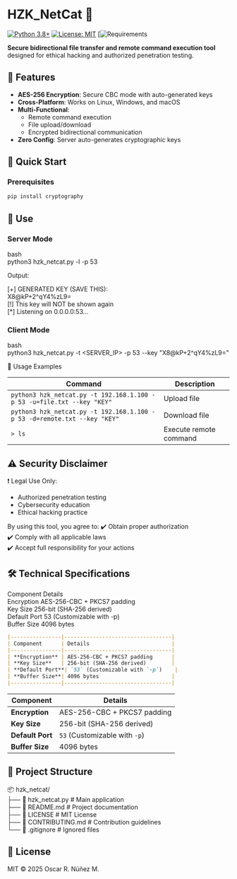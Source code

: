 # HZK_NetCat 🔐

[![Python 3.8+](https://img.shields.io/badge/Python-3.8%2B-blue.svg)](https://www.python.org/downloads/)
[![License: MIT](https://img.shields.io/badge/License-MIT-yellow.svg)](https://opensource.org/licenses/MIT)
[![Requirements](https://img.shields.io/badge/dependencies-see%2520requirements.txt-orange)

**Secure bidirectional file transfer and remote command execution tool** designed for ethical hacking and authorized penetration testing.

## 📌 Features
- **AES-256 Encryption**: Secure CBC mode with auto-generated keys
- **Cross-Platform**: Works on Linux, Windows, and macOS
- **Multi-Functional**:
  - Remote command execution
  - File upload/download
  - Encrypted bidirectional communication
- **Zero Config**: Server auto-generates cryptographic keys

## 🚀 Quick Start

### Prerequisites
```bash
pip install cryptography
```

## 📝 Use

### Server Mode
bash  
python3 hzk_netcat.py -l -p 53  

Output:  

[+] GENERATED KEY (SAVE THIS):  
    X8@kP+2^qY4%zL9=  
[!] This key will NOT be shown again  
[*] Listening on 0.0.0.0:53...  

### Client Mode
bash  
python3 hzk_netcat.py -t <SERVER_IP> -p 53 --key "X8@kP+2^qY4%zL9="  

📖 Usage Examples  

| Command                                                                 | Description               |
|-------------------------------------------------------------------------|---------------------------|
| `python3 hzk_netcat.py -t 192.168.1.100 -p 53 -u=file.txt --key "KEY"`  | Upload file               |
| `python3 hzk_netcat.py -t 192.168.1.100 -p 53 -d=remote.txt --key "KEY"`| Download file             |
| `> ls`                                                                 | Execute remote command    |

## ⚠️ Security Disclaimer
❗ Legal Use Only:  
- Authorized penetration testing  
- Cybersecurity education  
- Ethical hacking practice  

By using this tool, you agree to:
✔️ Obtain proper authorization  
✔️ Comply with all applicable laws  
✔️ Accept full responsibility for your actions  

## 🛠️ Technical Specifications
Component	    Details  
Encryption	    AES-256-CBC + PKCS7 padding  
Key Size	256-bit (SHA-256 derived)  
Default Port	53  (Customizable with -p)  
Buffer Size	    4096 bytes  

```markdown
|----------------|----------------------------------|
| Component      | Details                          |
|----------------|----------------------------------|
| **Encryption** | AES-256-CBC + PKCS7 padding      |
| **Key Size**   | 256-bit (SHA-256 derived)        |
| **Default Port**| `53` (Customizable with `-p`)    |
| **Buffer Size**| 4096 bytes                       |
|----------------|----------------------------------|
```
| Component      | Details                          |
|----------------|----------------------------------|
| **Encryption** | AES-256-CBC + PKCS7 padding      |
| **Key Size**   | 256-bit (SHA-256 derived)        |
| **Default Port**| `53` (Customizable with `-p`)    |
| **Buffer Size**| 4096 bytes                       |

## 📂 Project Structure
📦 hzk_netcat/  
├── 📜 hzk_netcat.py          # Main application  
├── 📜 README.md              # Project documentation  
├── 📜 LICENSE                # MIT License  
├── 📜 CONTRIBUTING.md        # Contribution guidelines  
└── 📜 .gitignore             # Ignored files  

## 📜 License
MIT © 2025 Oscar R. Núñez M.

